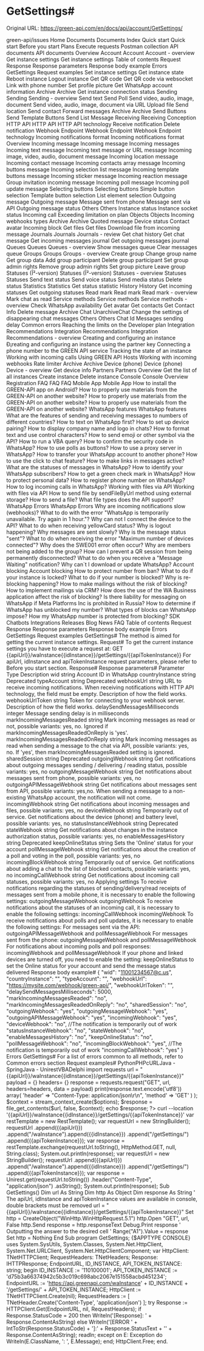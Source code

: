 # GetSettings#

Original URL: https://green-api.com/en/docs/api/account/GetSettings/

green-api/issues Home Documents Documents Index Quick start Quick start Before you start Plans Execute requests Postman collection API documents API documents Overview Account Account Account - overview Get instance settings Get instance settings Table of contents Request Response Response parameters Response body example Errors GetSettings Request examples Set instance settings Get instance state Reboot instance Logout instance Get QR code Get QR code via websocket Link with phone number Set profile picture Get WhatsApp account information Archive Archive Get instance connection status Sending Sending Sending - overview Send text Send Poll Send video, audio, image, document Send video, audio, image, document via URL Upload file Send location Send contact Forward messages Archive Archive Send Buttons Send Template Buttons Send List Message Receiving Receiving Conception HTTP API HTTP API HTTP API technology Receive notification Delete notification Webhook Endpoint Webhook Endpoint Webhook Endpoint technology Incoming notifications format Incoming notifications format Overview Incoming message Incoming message Incoming messages Incoming text message Incoming text message or URL message Incoming image, video, audio, document message Incoming location message Incoming contact message Incoming contacts array message Incoming buttons message Incoming selection list message Incoming template buttons message Incoming sticker message Incoming reaction message Group invitation incoming message Incoming poll message Incoming poll update message Selecting buttons Selecting buttons Simple button selection Template button selection List element selection Outgoing message Outgoing message Message sent from phone Message sent via API Outgoing message status Others Others Instance status Instance socket status Incoming call Exceeding limitation on plan Objects Objects Incoming webhooks types Archive Archive Quoted message Device status Contact avatar Incoming block Get files Get files Download file from incoming message Journals Journals Journals - review Get chat history Get chat message Get incoming messages journal Get outgoing messages journal Queues Queues Queues - overview Show messages queue Clear messages queue Groups Groups Groups - overview Create group Change group name Get group data Add group participant Delete group participant Set group admin rights Remove group admin rights Set group picture Leave group Statuses (Î²-version) Statuses (Î²-version) Statuses - overview Statuses Statuses Send text status Send voice status Send media status Delete status Statistics Statistics Get status statistic History History Get incoming statuses Get outgoing statuses Read mark Read mark Read mark - overview Mark chat as read Service methods Service methods Service methods - overview Check WhatsApp availability Get avatar Get contacts Get Contact Info Delete message Archive Chat UnarchiveChat Change the settings of disappearing chat messages Others Others Chat Id Messages sending delay Common errors Reaching the limits on the Developer plan Integration Recommendations Integration Recommendations Integration Recommendations - overview Creating and configuring an instance Ð¡reating and configuring an instance using the partner key Connecting a phone number to the GREEN API service Tracking the state of an instance Working with incoming calls Using GREEN API Hosts Working with incoming webhooks Rate limiter Archive Archive Device (phone) Device (phone) Device - overview Get device info Partners Partners Overview Get the list of all instances Create instance Delete instance Console Console Overview Registration FAQ FAQ FAQ Mobile App Mobile App How to install the GREEN-API app on Android? How to properly use materials from the GREEN-API on another website? How to properly use materials from the GREEN-API on another website? How to properly use materials from the GREEN-API on another website? WhatsApp features WhatsApp features What are the features of sending and receiving messages to numbers of different countries? How to text on WhatsApp first? How to set up device pairing? How to display company name and logo in chats? How to format text and use control characters? How to send emoji or other symbol via the API? How to run a VBA query? How to confirm the security code in WhatsApp? How to use polls as buttons? How to use a proxy server in WhatsApp? How to transfer your WhatsApp account to another phone? How to use the click to chat feature? How to make links in messages active? What are the statuses of messages in WhatsApp? How to identify your WhatsApp subscribers? How to get a green check mark in WhatsApp? How to protect personal data? How to register phone number on WhatsApp? How to log incoming calls in WhatsApp? Working with files via API Working with files via API How to send file by sendFileByUrl method using external storage? How to send a file? What file types does the API support? WhatsApp Errors WhatsApp Errors Why are incoming notifications slow (webhooks)? What to do with the error "WhatsApp is temporarily unavailable. Try again in 1 hour."? Why can not I connect the device to the API? What to do when receiving yellowCard status? Why is logout happening? Why messages are sent slowly? Why is the message status "sent"? What to do when receiving the error "Maximum number of devices connected"? Why does the SWE001 error often occur? Why are members not being added to the group? How can I prevent a QR session from being permanently disconnected? What to do when you receive a "Message Waiting" notification? Why can`t I download or update WhatsApp? Account blocking Account blocking How to protect number from ban? What to do if your instance is locked? What to do if your number is blocked? Why is re-blocking happening? How to make mailings without the risk of blocking? How to implement mailings via CRM? How does the use of the WA Business application affect the risk of blocking? Is there liability for messaging on WhatsApp if Meta Platforms Inc is prohibited in Russia? How to determine if WhatsApp has unblocked my number? What types of blocks can WhatsApp impose? How my WhatsApp number is protected from blocking? SDK Chatbots Integrations Releases Blog News FAQ Table of contents Request Response Response parameters Response body example Errors GetSettings Request examples GetSettings# The method is aimed for getting the current instance settings. Request# To get the current instance settings you have to execute a request at: GET {{apiUrl}}/waInstance{{idInstance}}/getSettings/{{apiTokenInstance}} For apiUrl, idInstance and apiTokenInstance request parameters, please refer to Before you start section. Response# Response parameters# Parameter Type Description wid string Account ID in WhatsApp countryInstance string Deprecated typeAccount string Deprecated webhookUrl string URL to receive incoming notifications. When receiving notifications with HTTP API technology, the field must be empty. Description of how the field works. webhookUrlToken string Token for connecting to your webhook server. Description of how the field works. delaySendMessagesMilliseconds integer Message sending delay is in milliseconds markIncomingMessagesReaded string Mark incoming messages as read or not, possible variants: yes, no. Ignored if markIncomingMessagesReadedOnReply is 'yes'. markIncomingMessagesReadedOnReply string Mark incoming messages as read when sending a message to the chat via API, possible variants: yes, no. If 'yes', then markIncomingMessagesReaded setting is ignored. sharedSession string Deprecated outgoingWebhook string Get notifications about outgoing messages sending / delivering / reading status, possible variants: yes, no outgoingMessageWebhook string Get notifications about messages sent from phone, possible variants: yes, no outgoingAPIMessageWebhook string Get notifications about messages sent from API, possible variants: yes,no. When sending a message to a non-existing WhatsApp account, the notification will not come. incomingWebhook string Get notifications about incoming messages and files, possible variants: yes, no deviceWebhook string Temporarily out of service. Get notifications about the device (phone) and battery level, possible variants: yes, no statusInstanceWebhook string Deprecated stateWebhook string Get notifications about changes in the instance authorization status, possible variants: yes, no enableMessagesHistory string Deprecated keepOnlineStatus string Sets the 'Online' status for your account pollMessageWebhook string Get notifications about the creation of a poll and voting in the poll, possible variants: yes, no incomingBlockWebhook string Temporarily out of service. Get notifications about adding a chat to the list of blocked contacts, possible variants: yes, no incomingCallWebhook string Get notifications about incoming call statuses, possible variants: yes, no Applying settings To receive notifications regarding the statuses of sending/delivery/read receipts of messages sent from a mobile phone, it is necessary to enable the following settings: outgoingMessageWebhook outgoingWebhook To receive notifications about the statuses of an incoming call, it is necessary to enable the following settings: incomingCallWebhook incomingWebhook To receive notifications about polls and poll updates, it is necessary to enable the following settings: For messages sent via the API: outgoingAPIMessageWebhook and pollMessageWebhook For messages sent from the phone: outgoingMessageWebhook and pollMessageWebhook For notifications about incoming polls and poll responses: incomingWebhook and pollMessageWebhook If your phone and linked devices are turned off, you need to enable the setting: keepOnlineStatus to set the Online status for your account and send the message status delivered Response body example# { "wid": "11001234567@c.us", "countryInstance": "", "typeAccount": "", "webhookUrl": "https://mysite.com/webhook/green-api/", "webhookUrlToken": "", "delaySendMessagesMilliseconds": 5000, "markIncomingMessagesReaded": "no", "markIncomingMessagesReadedOnReply": "no", "sharedSession": "no", "outgoingWebhook": "yes", "outgoingMessageWebhook": "yes", "outgoingAPIMessageWebhook": "yes", "incomingWebhook": "yes", "deviceWebhook": "no", //The notification is temporarily out of work "statusInstanceWebhook": "no", "stateWebhook": "no", "enableMessagesHistory": "no", "keepOnlineStatus": "no", "pollMessageWebhook": "no", "incomingBlockWebhook": "yes", //The notification is temporarily out of work "incomingCallWebhook": "yes" } Errors GetSettings# For a list of errors common to all methods, refer to Common errors section Request examples# PythonPHPcURLJava - SpringJava - UnirestVBADelphi import requests url = "{{apiUrl}}/waInstance{{idInstance}}/getSettings/{{apiTokenInstance}}" payload = {} headers= {} response = requests.request("GET", url, headers=headers, data = payload) print(response.text.encode('utf8')) <?php //The apiUrl, idInstance and apiTokenInstance values are available in console, double brackets must be removed $url = "{{apiUrl}}/waInstance{{idInstance}}/getSettings/{{apiTokenInstance}}"; $options = array( 'http' => array( 'header' => "Content-Type: application/json\r\n", 'method' => 'GET' ) ); $context = stream_context_create($options); $response = file_get_contents($url, false, $context); echo $response; ?> curl --location '{{apiUrl}}/waInstance{{idInstance}}/getSettings/{{apiTokenInstance}}' var restTemplate = new RestTemplate(); var requestUrl = new StringBuilder(); requestUrl .append({{apiUrl}}) .append("/waInstance").append({{idInstance}}) .append("/getSettings/") .append({{apiTokenInstance}}); var response = restTemplate.exchange(requestUrl.toString(), HttpMethod.GET, null, String.class); System.out.println(response); var requestUrl = new StringBuilder(); requestUrl .append({{apiUrl}}) .append("/waInstance").append({{idInstance}}) .append("/getSettings/") .append({{apiTokenInstance}}); var response = Unirest.get(requestUrl.toString()) .header("Content-Type", "application/json") .asString(); System.out.println(response); Sub GetSettings() Dim url As String Dim http As Object Dim response As String ' The apiUrl, idInstance and apiTokenInstance values are available in console, double brackets must be removed url = "{{apiUrl}}/waInstance{{idInstance}}/getSettings/{{apiTokenInstance}}" Set http = CreateObject("WinHttp.WinHttpRequest.5.1") http.Open "GET", url, False http.Send response = http.responseText Debug.Print response ' Outputting the answer to the desired cell ' Range("A1").Value = response Set http = Nothing End Sub program GetSettings; {$APPTYPE CONSOLE} uses System.SysUtils, System.Classes, System.Net.HttpClient, System.Net.URLClient, System.Net.HttpClientComponent; var HttpClient: TNetHTTPClient; RequestHeaders: TNetHeaders; Response: IHTTPResponse; EndpointURL, ID_INSTANCE, API_TOKEN_INSTANCE: string; begin ID_INSTANCE := '110100001'; API_TOKEN_INSTANCE := 'd75b3a66374942c5b3c019c698abc2067e151558acbd451234'; EndpointURL := 'https://api.greenapi.com/waInstance' + ID_INSTANCE + '/getSettings/' + API_TOKEN_INSTANCE; HttpClient := TNetHTTPClient.Create(nil); RequestHeaders := [ TNetHeader.Create('Content-Type', 'application/json') ]; try Response := HTTPClient.Get(EndpointURL, nil, RequestHeaders); if Response.StatusCode = 200 then Writeln('[Response]: ' + Response.ContentAsString) else Writeln('[ERROR ' + IntToStr(Response.StatusCode) + ']:' + Response.StatusText + '' + Response.ContentAsString); readln; except on E: Exception do Writeln(E.ClassName, ': ', E.Message); end; HttpClient.Free; end.